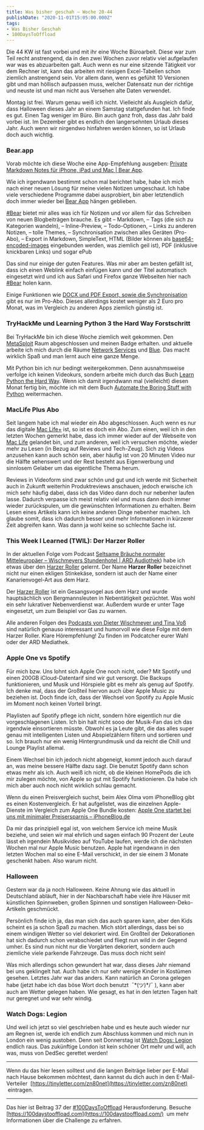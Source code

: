 ```yaml
---
title: Was bisher geschah – Woche 20-44
publishDate: "2020-11-01T15:05:00.000Z"
tags:
- Was Bisher Geschah
- 100DaysToOffload
---
```


Die 44 KW ist fast vorbei und mit ihr eine Woche Büroarbeit. Diese war zum Teil recht anstrengend, da in den zwei Wochen zuvor relativ viel aufgelaufen war was es abzuarbeiten galt. Auch wenn es nur eine sitzende Tätigkeit vor dem Rechner ist, kann das arbeiten mit riesigen Excel-Tabellen schon ziemlich anstrengend sein. Vor allem dann, wenn es gefühlt 10 Versionen gibt und man höllisch aufpassen muss, welcher Datensatz nun der richtige und neuste ist und man nicht aus Versehen alte Daten verwendet.

Montag ist frei. Warum genau weiß ich nicht. Vielleicht als Ausgleich dafür, dass Halloween dieses Jahr an einem Samstag stattgefunden hat. Ich finde es gut. Einen Tag weniger im Büro. Bin auch ganz froh, dass das Jahr bald vorbei ist. Im Dezember gibt es endlich den langersehnten Urlaub dieses Jahr. Auch wenn wir nirgendwo hinfahren werden können, so ist Urlaub doch auch wichtig.

<!--more-->

### Bear.app

Vorab möchte ich diese Woche eine App-Empfehlung ausgeben: [Private Markdown Notes für iPhone, iPad und Mac | Bear App](https://bear.app/).

Wie ich irgendwann bestimmt schon mal berichtet habe, habe ich mich nach einer neuen Lösung für meine vielen Notizen umgeschaut. Ich habe viele verschiedene Programme dabei ausprobiert, bin aber letztendlich doch immer wieder bei [Bear App](https://bear.app/) hängen geblieben.

[#Bear](https://zn80.net/tag/Bear) bietet mir alles was ich für Notizen und vor allem für das Schreiben von neuen Blogbeiträgen brauche. Es gibt – Markdown, – Tags (die sich zu Kategorien wandeln), – Inline-Preview, – Todo-Optionen, – Links zu anderen Notizen, – tolle Themes, – Synchronisation zwischen alles Geräten (Pro-Abo), – Export in Markdown, SimpleText, HTML (Bilder können als [base64-encoded-images](https://de.wikipedia.org/wiki/Base64) eingebunden werden, was ziemlich geil ist), PDF (inklusive knickbaren Links) und sogar ePub

Das sind nur einige der guten Features. Was mir aber am besten gefällt ist, dass ich einen Weblink einfach einfügen kann und der Titel automatisch eingesetzt wird und ich aus Safari und Firefox ganze Webseiten hier nach [#Bear](https://zn80.net/tag/Bear) holen kann.

Einige Funktionen wie [DOCX und PDF Export, sowie die Synchronisation](https://bear.app/#pricing) gibt es nur im Pro-Abo. Dieses allerdings kostet weniger als 2 Euro pro Monat, was im Vergleich zu anderen Apps ziemlich günstig ist.

### TryHackMe und Learning Python 3 the Hard Way Forstschritt

Bei TryHackMe bin ich diese Woche ziemlich weit gekommen. Den [MetaSploit](https://tryhackme.com/room/rpmetasploit) Raum abgeschlossen und meinen Badge erhalten. und aktuelle arbeite ich mich durch die Räume [Network Services](https://tryhackme.com/room/networkservices) und [Blue](https://tryhackme.com/room/blue). Das macht wirklich Spaß und man lernt auch eine ganze Menge.

Mit Python bin ich nur bedingt weitergekommen. Denn ausnahmsweise verfolge ich keinen Videokurs, sondern arbeite mich durch das Buch [Learn Python the Hard Way](https://learnpythonthehardway.org/python3/). Wenn ich damit irgendwann mal (vielleicht) diesen Monat fertig bin, möchte ich mit dem Buch [Automate the Boring Stuff with Python](https://automatetheboringstuff.com/) weitermachen.

### MacLife Plus Abo

Seit langem habe ich mal wieder ein Abo abgeschlossen. Auch wenn es nur das digitale [Mac Life+](https://www.maclife.de/plus) ist, so ist es doch ein Abo. Zum einen, weil ich in den letzten Wochen gemerkt habe, dass ich immer wieder auf der Webseite von [Mac Life](https://www.maclife.de/) gelandet bin, und zum anderen, weil ich versuchen möchte, wieder mehr zu Lesen (in Bezug auf Reviews und Tech-Zeug). Sich zig Videos anzusehen kann auch schön sein, aber häufig ist von 20 Minuten Video nur die Hälfte sehenswert und der Rest besteht aus Eigenwerbung und sinnlosem Gelaber um das eigentliche Thema herum.

Reviews in Videoform sind zwar schön und gut und ich werde mit Sicherheit auch in Zukunft weiterhin Produktreviews anschauen, jedoch erwische ich mich sehr häufig dabei, dass ich das Video dann doch nur nebenher laufen lasse. Dadurch verpasse ich meist relativ viel und muss dann doch immer wieder zurückspulen, um die gewünschten Informationen zu erhalten. Beim Lesen eines Artikels kann ich keine anderen Dinge nebenher machen. Ich glaube somit, dass ich dadurch besser und mehr Informationen in kürzerer Zeit abgreifen kann. Was dann ja wohl keine so schlechte Sache ist.

### This Week I Learned (TWIL): Der Harzer Roller

In der aktuellen Folge vom Podcast [Seltsame Bräuche normaler Mitteleuropäer – Wischmeyers Stundenhotel | ARD Audiothek](https://www.ardaudiothek.de/wischmeyers-stundenhotel/seltsame-braeuche-normaler-mitteleuropaeer/81765400)) habe ich etwas über den [Harzer Roller](https://de.wikipedia.org/wiki/Harzer_Roller) gelernt. Der Name **Harzer Roller** bezeichnet nicht nur einen ekligen Stinkekäse, sondern ist auch der Name einer Kanarienvogel-Art aus dem Harz.

Der [Harzer Roller](https://de.wikipedia.org/wiki/Harzer_Roller) ist ein Gesangsvogel aus dem Harz und wurde hauptsächlich von Bergmannsleuten in Nebentätigkeit gezüchtet. Was wohl ein sehr lukrativer Nebenverdienst war. Außerdem wurde er unter Tage eingesetzt, um zum Beispiel vor Gas zu warnen.

Alle anderen Folgen des [Podcasts von Dieter Wischmeyer und Tina Voß](https://www.ardaudiothek.de/wischmeyers-stundenhotel/59505860) sind natürlich genauso interessant und humorvoll wie diese Folge mit dem Harzer Roller. Klare Hörempfehlung! Zu finden im Podcatcher eurer Wahl oder der ARD Mediathek.

### Apple One vs Spotify

Für mich bzw. Uns lohnt sich Apple One noch nicht, oder? Mit Spotify und einen 200GB iCloud-Datentarif sind wir gut versorgt. Die Backups funktionieren, und Musik und Hörspiele gibt es mehr als genug auf Spotify. Ich denke mal, dass der Großteil hiervon auch über Apple Music zu beziehen ist. Doch finde ich, dass der Wechsel von Spotify zu Apple Music im Moment noch keinen Vorteil bringt.

Playlisten auf Spotify pflege ich nicht, sondern höre eigentlich nur die vorgeschlagenen Listen. Ich bin halt nicht sooo der Musik-Fan das ich das irgendwie einsortieren müsste. Obwohl es ja Leute gibt, die das alles super genau mit intelligenten Listen und Abspielzählern filtern und sortieren und so. Ich brauch nur ein wenig Hintergrundmusik und da reicht die Chill und Lounge Playlist allemal.

Einem Wechsel bin ich jedoch nicht abgeneigt, kommt jedoch auch darauf an, was meine bessere Hälfte dazu sagt. Die benutzt Spotify dann schon etwas mehr als ich. Auch weiß ich nicht, ob die kleinen HomePods die ich mir zulegen möchte, von Apple so gut mit Spotify funktionieren. Da habe ich mich aber auch noch nicht wirklich schlau gemacht.

Wenn du einen Preisvergleich suchst, beim Alex Olma vom iPhoneBlog gibt es einen Kostenvergleich. Er hat aufgelistet, was die einzelnen Apple-Dienste im Vergleich zum Apple One Bundle kosten: [Apple One startet bei uns mit minimaler Preisersparnis – iPhoneBlog.de](https://www.iphoneblog.de/2020/10/31/apple-one-startet-bei-uns-mit-minimaler-preisersparnis/)

Da mir das prinzipiell egal ist, von welchem Service ich meine Musik beziehe, und seien wir mal ehrlich und sagen einfach 90 Prozent der Leute lässt eh irgendein Musikvideo auf YouTube laufen, werde ich die nächsten Wochen mal nur Apple Music benutzen. Apple hat irgendwann in den letzten Wochen mal so eine E-Mail verschickt, in der sie einem 3 Monate geschenkt haben. Also warum nicht.

### Halloween

Gestern war da ja noch Halloween. Keine Ahnung wie das aktuell in Deutschland abläuft, hier in der Nachbarschaft habe viele ihre Häuser mit künstlichen Spinnweben, großen Spinnen und sonstigen Halloween-Deko-Artikeln geschmückt.

Persönlich finde ich ja, das man sich das auch sparen kann, aber den Kids scheint es ja schon Spaß zu machen. Mich stört allerdings, dass bei so einem windigen Wetter so viel dekoriert wird. Ein Großteil der Dekorationen hat sich dadurch schon verabschiedet und fliegt nun wild in der Gegend umher. Es sind nun nicht nur die Vorgärten dekoriert, sondern auch ziemliche viele parkende Fahrzeuge. Das muss doch nicht sein!

Was mich allerdings schon gewundert hat war, dass dieses Jahr niemand bei uns geklingelt hat. Auch habe ich nur sehr wenige Kinder in Kostümen gesehen. Letztes Jahr war das anders. Kann natürlich an Corona gelegen habe (jetzt habe ich das böse Wort doch benutzt  ¯\*(ツ)*/¯ ), kann aber auch am Wetter gelegen haben. Wie gesagt, es hat in den letzten Tagen halt nur geregnet und war sehr windig.

### Watch Dogs: Legion

Und weil ich jetzt so viel geschrieben habe und es heute auch wieder nur am Regnen ist, werde ich endlich zum Abschluss kommen und mich nun in London ein wenig austoben. Denn seit Donnerstag ist [Watch Dogs: Legion](https://www.ubisoft.com/de-de/game/watch-dogs/legion) endlich raus. Das zukünftige London ist kein schöner Ort mehr und will, ach was, muss von DedSec gerettet werden!

---

Wenn du das hier lesen solltest und die langen Beiträge lieber per E-Mail nach Hause bekommen möchtest, dann kannst du dich auch in den E-Mail-Verteiler  [https://tinyletter.com/zn80net](https://tinyletter.com/zn80net)  eintragen.

---

Das hier ist Beitrag 37 der [#100DaysToOffload](/tag/100DaysToOffload) Herausforderung. Besuche [https://100daystooffload.com](https://100daystooffload.com/)  um mehr Informationen über die Challenge zu erfahren.
